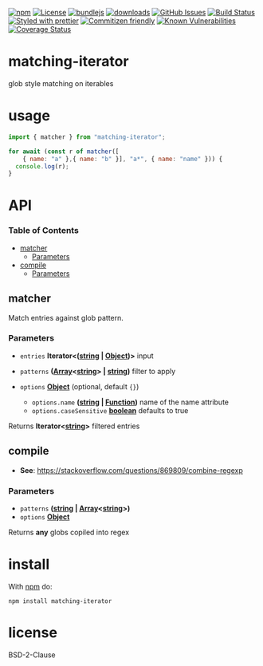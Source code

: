 [![npm](https://img.shields.io/npm/v/matching-iterator.svg)](https://www.npmjs.com/package/matching-iterator)
[![License](https://img.shields.io/badge/License-BSD%203--Clause-blue.svg)](https://opensource.org/licenses/BSD-3-Clause)
[![bundlejs](https://deno.bundlejs.com/?q=matching-iterator\&badge=detailed)](https://bundlejs.com/?q=matching-iterator)
[![downloads](http://img.shields.io/npm/dm/matching-iterator.svg?style=flat-square)](https://npmjs.org/package/matching-iterator)
[![GitHub Issues](https://img.shields.io/github/issues/arlac77/matching-iterator.svg?style=flat-square)](https://github.com/arlac77/matching-iterator/issues)
[![Build Status](https://img.shields.io/endpoint.svg?url=https%3A%2F%2Factions-badge.atrox.dev%2Farlac77%2Fmatching-iterator%2Fbadge\&style=flat)](https://actions-badge.atrox.dev/arlac77/matching-iterator/goto)
[![Styled with prettier](https://img.shields.io/badge/styled_with-prettier-ff69b4.svg)](https://github.com/prettier/prettier)
[![Commitizen friendly](https://img.shields.io/badge/commitizen-friendly-brightgreen.svg)](http://commitizen.github.io/cz-cli/)
[![Known Vulnerabilities](https://snyk.io/test/github/arlac77/matching-iterator/badge.svg)](https://snyk.io/test/github/arlac77/matching-iterator)
[![Coverage Status](https://coveralls.io/repos/arlac77/matching-iterator/badge.svg)](https://coveralls.io/github/arlac77/matching-iterator)

# matching-iterator

glob style matching on iterables

# usage

```js
import { matcher } from "matching-iterator";

for await (const r of matcher([
    { name: "a" },{ name: "b" }], "a*", { name: "name" })) {
  console.log(r);
}
```

# API

<!-- Generated by documentation.js. Update this documentation by updating the source code. -->

### Table of Contents

*   [matcher](#matcher)
    *   [Parameters](#parameters)
*   [compile](#compile)
    *   [Parameters](#parameters-1)

## matcher

Match entries against glob pattern.

### Parameters

*   `entries` **Iterator<([string](https://developer.mozilla.org/docs/Web/JavaScript/Reference/Global_Objects/String) | [Object](https://developer.mozilla.org/docs/Web/JavaScript/Reference/Global_Objects/Object))>** input
*   `patterns` **([Array](https://developer.mozilla.org/docs/Web/JavaScript/Reference/Global_Objects/Array)<[string](https://developer.mozilla.org/docs/Web/JavaScript/Reference/Global_Objects/String)> | [string](https://developer.mozilla.org/docs/Web/JavaScript/Reference/Global_Objects/String))** filter to apply
*   `options` **[Object](https://developer.mozilla.org/docs/Web/JavaScript/Reference/Global_Objects/Object)**  (optional, default `{}`)

    *   `options.name` **([string](https://developer.mozilla.org/docs/Web/JavaScript/Reference/Global_Objects/String) | [Function](https://developer.mozilla.org/docs/Web/JavaScript/Reference/Statements/function))** name of the name attribute
    *   `options.caseSensitive` **[boolean](https://developer.mozilla.org/docs/Web/JavaScript/Reference/Global_Objects/Boolean)** defaults to true

Returns **Iterator<[string](https://developer.mozilla.org/docs/Web/JavaScript/Reference/Global_Objects/String)>** filtered entries

## compile

*   **See**: <https://stackoverflow.com/questions/869809/combine-regexp>

### Parameters

*   `patterns` **([string](https://developer.mozilla.org/docs/Web/JavaScript/Reference/Global_Objects/String) | [Array](https://developer.mozilla.org/docs/Web/JavaScript/Reference/Global_Objects/Array)<[string](https://developer.mozilla.org/docs/Web/JavaScript/Reference/Global_Objects/String)>)**&#x20;
*   `options` **[Object](https://developer.mozilla.org/docs/Web/JavaScript/Reference/Global_Objects/Object)**&#x20;

Returns **any** globs copiled into regex

# install

With [npm](http://npmjs.org) do:

```shell
npm install matching-iterator
```

# license

BSD-2-Clause
